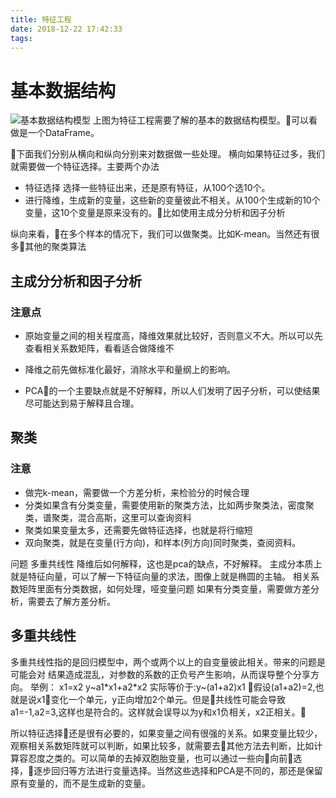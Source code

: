 ```yaml
---
title: 特征工程
date: 2018-12-22 17:42:33
tags:
---
```


# 基本数据结构

![基本数据结构模型](https://blog-image-1257302654.cos.ap-guangzhou.myqcloud.com/blog/2018-12-22-Paper.%E7%B4%A0%E6%8F%8F.1.png)
上图为特征工程需要了解的基本的数据结构模型。可以看做是一个DataFrame。


下面我们分别从横向和纵向分别来对数据做一些处理。
横向如果特征过多，我们就需要做一个特征选择。主要两个办法

- 特征选择 选择一些特征出来，还是原有特征，从100个选10个。
- 进行降维，生成新的变量，这些新的变量彼此不相关。从100个生成新的10个变量，这10个变量是原来没有的。比如使用主成分分析和因子分析

纵向来看，在多个样本的情况下，我们可以做聚类。比如K-mean。当然还有很多其他的聚类算法

## 主成分分析和因子分析

### 注意点

- 原始变量之间的相关程度高，降维效果就比较好，否则意义不大。所以可以先查看相关系数矩阵，看看适合做降维不

- 降维之前先做标准化最好，消除水平和量纲上的影响。

- PCA的一个主要缺点就是不好解释，所以人们发明了因子分析，可以使结果尽可能达到易于解释且合理。

## 聚类

### 注意

- 做完k-mean，需要做一个方差分析，来检验分的时候合理
- 分类如果含有分类变量，需要使用新的聚类方法，比如两步聚类法，密度聚类，谱聚类，混合高斯，这里可以查询资料
- 聚类如果变量太多，还需要先做特征选择，也就是将行缩短
- 双向聚类，就是在变量(行方向)，和样本(列方向)同时聚类，查阅资料。

问题
多重共线性 
降维后如何解释，这也是pca的缺点，不好解释。
主成分本质上就是特征向量，可以了解一下特征向量的求法，图像上就是椭圆的主轴。
相关系数矩阵里面有分类数据，如何处理，哑变量问题
如果有分类变量，需要做方差分析，需要去了解方差分析。

## 多重共线性

多重共线性指的是回归模型中，两个或两个以上的自变量彼此相关。带来的问题是可能会对
结果造成混乱，对参数的系数的正负号产生影响，从而误导整个分享方向。
举例：
x1=x2
y~a1\*x1+a2\*x2
实际等价于:y~(a1+a2)x1
假设(a1+a2)=2,也就是说x1变化一个单元，y正向增加2个单元。但是共线性可能会导致a1=-1,a2=3,这样也是符合的。这样就会误导以为y和x1负相关，x2正相关。

所以特征选择还是很有必要的，如果变量之间有很强的关系。如果变量比较少，观察相关系数矩阵就可以判断，如果比较多，就需要去其他方法去判断，比如计算容忍度之类的。可以简单的去掉双胞胎变量，也可以通过一些向向前选择，逐步回归等方法进行变量选择。当然这些选择和PCA是不同的，那还是保留原有变量的，而不是生成新的变量。




